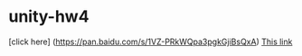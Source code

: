 # unity-hw4
  [click here] (https://pan.baidu.com/s/1VZ-PRkWQpa3pgkGjiBsQxA)
[This link](http://example.net/)
